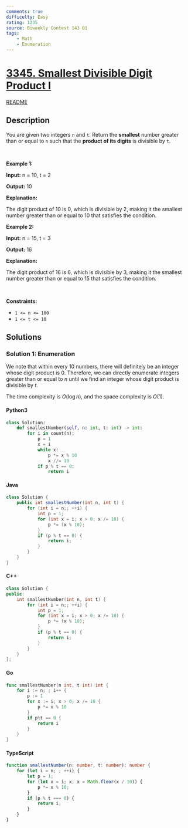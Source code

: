 ```yaml
---
comments: true
difficulty: Easy
rating: 1235
source: Biweekly Contest 143 Q1
tags:
    - Math
    - Enumeration
---
```


<!-- problem:start -->

# [3345. Smallest Divisible Digit Product I](https://leetcode.com/problems/smallest-divisible-digit-product-i)

[README](/solution/3300-3399/3345.Smallest%20Divisible%20Digit%20Product%20I/README.md)

## Description

<!-- description:start -->

<p>You are given two integers <code>n</code> and <code>t</code>. Return the <strong>smallest</strong> number greater than or equal to <code>n</code> such that the <strong>product of its digits</strong> is divisible by <code>t</code>.</p>

<p>&nbsp;</p>
<p><strong class="example">Example 1:</strong></p>

<div class="example-block">
<p><strong>Input:</strong> <span class="example-io">n = 10, t = 2</span></p>

<p><strong>Output:</strong> <span class="example-io">10</span></p>

<p><strong>Explanation:</strong></p>

<p>The digit product of 10 is 0, which is divisible by 2, making it the smallest number greater than or equal to 10 that satisfies the condition.</p>
</div>

<p><strong class="example">Example 2:</strong></p>

<div class="example-block">
<p><strong>Input:</strong> <span class="example-io">n = 15, t = 3</span></p>

<p><strong>Output:</strong> <span class="example-io">16</span></p>

<p><strong>Explanation:</strong></p>

<p>The digit product of 16 is 6, which is divisible by 3, making it the smallest number greater than or equal to 15 that satisfies the condition.</p>
</div>

<p>&nbsp;</p>
<p><strong>Constraints:</strong></p>

<ul>
	<li><code>1 &lt;= n &lt;= 100</code></li>
	<li><code>1 &lt;= t &lt;= 10</code></li>
</ul>

<!-- description:end -->

## Solutions

<!-- solution:start -->

### Solution 1: Enumeration

We note that within every $10$ numbers, there will definitely be an integer whose digit product is $0$. Therefore, we can directly enumerate integers greater than or equal to $n$ until we find an integer whose digit product is divisible by $t$.

The time complexity is $O(\log n)$, and the space complexity is $O(1)$.

<!-- tabs:start -->

#### Python3

```python
class Solution:
    def smallestNumber(self, n: int, t: int) -> int:
        for i in count(n):
            p = 1
            x = i
            while x:
                p *= x % 10
                x //= 10
            if p % t == 0:
                return i
```

#### Java

```java
class Solution {
    public int smallestNumber(int n, int t) {
        for (int i = n;; ++i) {
            int p = 1;
            for (int x = i; x > 0; x /= 10) {
                p *= (x % 10);
            }
            if (p % t == 0) {
                return i;
            }
        }
    }
}
```

#### C++

```cpp
class Solution {
public:
    int smallestNumber(int n, int t) {
        for (int i = n;; ++i) {
            int p = 1;
            for (int x = i; x > 0; x /= 10) {
                p *= (x % 10);
            }
            if (p % t == 0) {
                return i;
            }
        }
    }
};
```

#### Go

```go
func smallestNumber(n int, t int) int {
	for i := n; ; i++ {
		p := 1
		for x := i; x > 0; x /= 10 {
			p *= x % 10
		}
		if p%t == 0 {
			return i
		}
	}
}
```

#### TypeScript

```ts
function smallestNumber(n: number, t: number): number {
    for (let i = n; ; ++i) {
        let p = 1;
        for (let x = i; x; x = Math.floor(x / 10)) {
            p *= x % 10;
        }
        if (p % t === 0) {
            return i;
        }
    }
}
```

<!-- tabs:end -->

<!-- solution:end -->

<!-- problem:end -->
